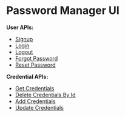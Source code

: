 # Password Manager UI

**User APIs:**
- [Signup](./doc/Signup.md)
- [Login](./doc/Login.md)
- [Logout](./doc/Logout.md)
- [Forgot Password](./doc/ForgotPassword.md)
- [Reset Password](./doc/ResetPassword.md)


**Credential APIs:**
- [Get Credentials](./doc/GetCredentials.md)
- [Delete Credentials By Id](./doc/DeleteCredentials.md)
- [Add Credentials](./doc/AddCredentials.md)
- [Update Credentials](./doc/UpdateCredentials.md)
